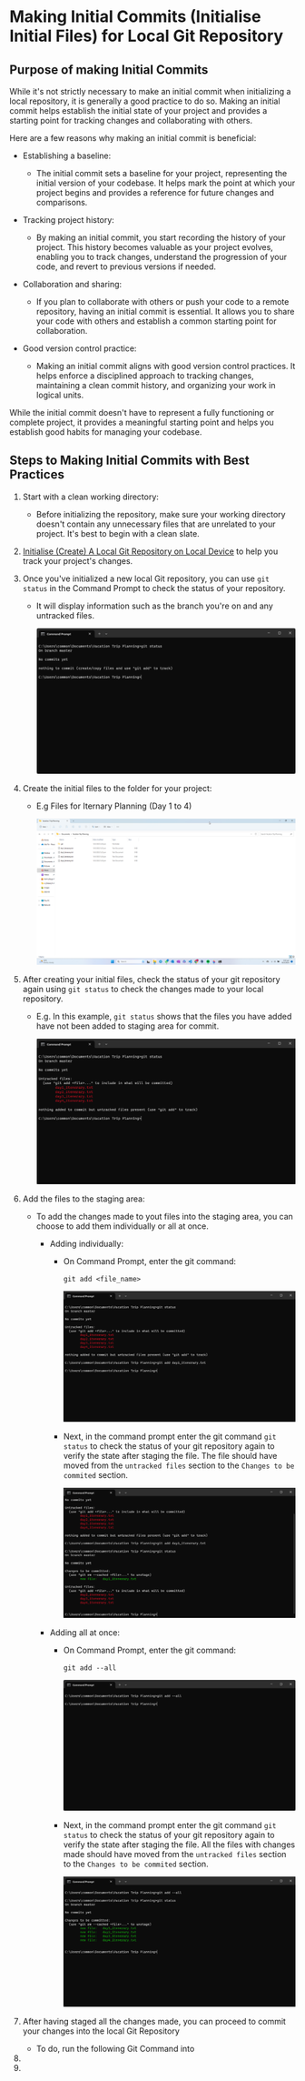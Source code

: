 # Making Initial Commits (Initialise Initial Files) for Local Git Repository

## Purpose of making Initial Commits

While it's not strictly necessary to make an initial commit when initializing a local repository, it is generally a good practice to do so. Making an initial commit helps establish the initial state of your project and provides a starting point for tracking changes and collaborating with others.

Here are a few reasons why making an initial commit is beneficial:

* Establishing a baseline: 

    * The initial commit sets a baseline for your project, representing the initial version of your codebase. It helps mark the point at which your project begins and provides a reference for future changes and comparisons.

* Tracking project history: 

    * By making an initial commit, you start recording the history of your project. This history becomes valuable as your project evolves, enabling you to track changes, understand the progression of your code, and revert to previous versions if needed.

* Collaboration and sharing:  

    * If you plan to collaborate with others or push your code to a remote repository, having an initial commit is essential. It allows you to share your code with others and establish a common starting point for collaboration.

* Good version control practice:  

    * Making an initial commit aligns with good version control practices. It helps enforce a disciplined approach to tracking changes, maintaining a clean commit history, and organizing your work in logical units.

While the initial commit doesn't have to represent a fully functioning or complete project, it provides a meaningful starting point and helps you establish good habits for managing your codebase.

## Steps to Making Initial Commits with Best Practices
1. Start with a clean working directory: 

    * Before initializing the repository, make sure your working directory doesn't contain any unnecessary files that are unrelated to your project. It's best to begin with a clean slate.

2. [Initialise (Create) A Local Git Repository on Local Device](/Learning%20Git%20with%20Real-Life%20Applications/2.%20Getting%20Started/3._Create_Local_Repo.md) to help you track your project's changes.

3. Once you've initialized a new local Git repository, you can use ` git status ` in the Command Prompt to check the status of your repository.

    * It will display information such as the branch you're on and any untracked files.

        ![git status after git init](../images/git_init_git_status.png)

4. Create the initial files to the folder for your project:

    * E.g Files for Iternary Planning (Day 1 to 4)

        ![Add Initial Files](../images/inital_files.png)

5. After creating your initial files, check the status of your git repository again using `git status` to check the changes made to your local repository.

    * E.g. In this example, `git status` shows that the files you have added have not been added to staging area for commit.
        
        ![git status before commit](../images/git_status_before_commit_.png)

6. Add the files to the staging area: 

    * To add the changes made to yout files into the staging area, you can choose to add them individually or all at once.
        * Adding individually:
            * On Command Prompt, enter the git command:
                ```
                git add <file_name>
                ```
                ![git add <file_name>](../images/git_add_filename.png)
            
            * Next, in the command prompt enter the git command `git status` to check the status of your git repository again to verify the state after staging the file. The file should have moved from the `untracked files` section to the `Changes to be commited` section.

                ![git status after git add](../images/git_status_after_git_add.png)
                
        * Adding all at once:
            * On Command Prompt, enter the git command:
                ```
                git add --all
                ```
                ![git add all](../images/git_add_all.png)

            * Next, in the command prompt enter the git command `git status` to check the status of your git repository again to verify the state after staging the file. All the files with changes made should have moved from the `untracked files` section to the `Changes to be commited` section.
                
                ![git status after git add all](../images/git_status_git_add_all.png)
         

7. After having staged all the changes made, you can proceed to commit your changes into the local Git Repository
    * To do, run the following Git Command into 

8. 

9. 
